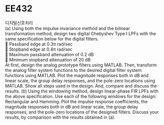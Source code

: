 # EE432 
디지털신호처리   
(a) Using both the impulse invariance method and the bilinear transformation
method, design two digital Chebyshev Type I LPFs with the same
specification below for the digital filters.  
 Passband edge at 0.3π rad/sec  
 Stopband edge at 0.4π rad/sec  
 Maximum passband attenuation of 0.2 dB  
 Minimum stopband attenuation of 20 dB  
At first, design the analog prototype filters using MATLAB. Then, transform
the analog filter system functions to the desired digital filter system
functions using MATLAB. Plot the magnitude responses both in dB and
linear scale, the group delay responses, and the pole-zero locations using
MATLAB. Show all steps used in the design. And, compare and discuss the
results.
(b) Using the windowing method, design linear-phase FIR LPFs with the above
specification.
Use each of the following windows for the design: Rectangular and
Hamming. Plot the impulse response coefficients, the magnitude responses
both in dB and linear scale, the group delay responses, and the pole-zero
locations of the designed filters. Discuss your results, by comparison with
the results obtained in (a).
